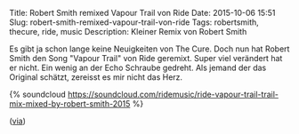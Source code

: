Title: Robert Smith remixed Vapour Trail von Ride
Date: 2015-10-06 15:51
Slug: robert-smith-remixed-vapour-trail-von-ride
Tags: robertsmith, thecure, ride, music
Description: Kleiner Remix von Robert Smith

Es gibt ja schon lange keine Neuigkeiten von The Cure. Doch nun hat Robert Smith den Song "Vapour Trail" von Ride geremixt. Super viel verändert hat er nicht. Ein wenig an der Echo Schraube gedreht. Als jemand der das Original schätzt, zereisst es mir nicht das Herz.

{% soundcloud https://soundcloud.com/ridemusic/ride-vapour-trail-trail-mix-mixed-by-robert-smith-2015 %}

([via](http://www.stereogum.com/1835516/ride-vapour-trail-robert-smith-remix/mp3s/))
